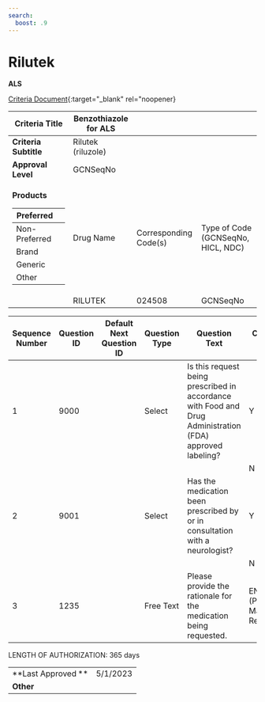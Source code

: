 ```yaml
---
search:
  boost: .9
---
```


# Rilutek

**ALS**

[Criteria Document](https://mygainwell-my.sharepoint.com/:w:/g/personal/kaelyn_dobbins_gainwelltechnologies_com/EQTwNvolkD9IhI-5oWcpoesB1KsdXX8ksGiq5Ez1jfhNiw?e=8AovuD){:target="_blank" rel="noopener}

<table>
<thead>
<tr class="header">
<th><strong>Criteria Title</strong></th>
<th>Benzothiazole for ALS</th>
<th></th>
<th></th>
</tr>
</thead>
<tbody>
<tr class="odd">
<td><strong>Criteria Subtitle</strong></td>
<td>Rilutek (riluzole)</td>
<td></td>
<td></td>
</tr>
<tr class="even">
<td><strong>Approval Level</strong></td>
<td>GCNSeqNo</td>
<td></td>
<td></td>
</tr>
<tr class="odd">
<td><p><strong>Products</strong></p>
<table>
<thead>
<tr class="header">
<th>Preferred</th>
<th></th>
</tr>
</thead>
<tbody>
<tr class="odd">
<td>Non-Preferred</td>
<td></td>
</tr>
<tr class="even">
<td>Brand</td>
<td></td>
</tr>
<tr class="odd">
<td>Generic</td>
<td></td>
</tr>
<tr class="even">
<td>Other</td>
<td></td>
</tr>
</tbody>
</table></td>
<td>Drug Name</td>
<td>Corresponding Code(s)</td>
<td>Type of Code (GCNSeqNo, HICL, NDC)</td>
</tr>
<tr class="even">
<td></td>
<td>RILUTEK</td>
<td>024508</td>
<td>GCNSeqNo</td>
</tr>
</tbody>
</table>

| **Sequence Number** | **Question ID** | **Default Next Question ID** | **Question Type** | **Question Text**                                                                                         | **Choice Text**             | **Next Question ID**     |
| ------------------- | --------------- | ---------------------------- | ----------------- | --------------------------------------------------------------------------------------------------------- | --------------------------- | ------------------------ |
| 1                   | 9000            |                              | Select            | Is this request being prescribed in accordance with Food and Drug Administration (FDA) approved labeling? | Y                           | 9001                     |
|                     |                 |                              |                   |                                                                                                           | N                           | 1235                     |
| 2                   | 9001            |                              | Select            | Has the medication been prescribed by or in consultation with a neurologist?                              | Y                           | END (Approve x 365 days) |
|                     |                 |                              |                   |                                                                                                           | N                           | 1235                     |
| 3                   | 1235            |                              | Free Text         | Please provide the rationale for the medication being requested.                                          | END (Pending Manual Review) |                          |

LENGTH OF AUTHORIZATION: 365 days

|||
| ------------------ | -------- |
| **Last Approved ** | 5/1/2023 |
| **Other**          |          |
